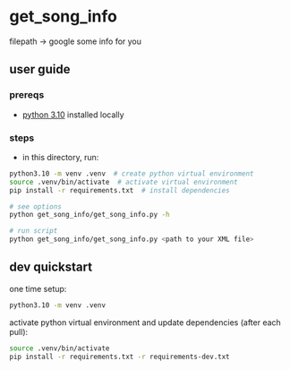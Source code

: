 # get_song_info

filepath -> google some info for you

## user guide

### prereqs

- [python 3.10](https://www.python.org/downloads/release/python-31010/) installed locally

### steps

- in this directory, run:

```bash
python3.10 -m venv .venv  # create python virtual environment
source .venv/bin/activate  # activate virtual environment
pip install -r requirements.txt  # install dependencies

# see options
python get_song_info/get_song_info.py -h

# run script
python get_song_info/get_song_info.py <path to your XML file>
```

## dev quickstart

one time setup:

```bash
python3.10 -m venv .venv
```

activate python virtual environment and update dependencies (after each pull):

```bash
source .venv/bin/activate
pip install -r requirements.txt -r requirements-dev.txt
```
